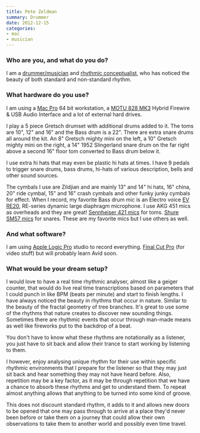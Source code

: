 ```yaml
---
title: Pete Zeldman
summary: Drummer
date: 2012-12-15
categories:
- mac
- musician
---
```


### Who are you, and what do you do?

I am a [drummer/musician](http://pete-zeldman.com/ "Pete's website.") and [rhythmic conceptualist](http://www.youtube.com/watch?v=Q_GG_ItfTnI "A vide of Pete on YouTube."), who has noticed the beauty of both standard and non-standard rhythm.

### What hardware do you use?

I am using a [Mac Pro][mac-pro] 64 bit workstation, a [MOTU 828 MK3][828mk3-hybrid] Hybrid Firewire & USB Audio Interface and a lot of external hard drives.

I play a 5 piece Gretsch drumset with additional drums added to it. The toms are 10", 12" and 16" and the Bass drum is a 22". There are extra snare drums all around the kit. An 8" Gretsch mighty mini on the left, a 10" Gretsch mighty mini on the right, a 14" 1952 Slingerland snare drum on the far right above a second 16" floor tom converted to Bass drum below it. 

I use extra hi hats that may even be plastic hi hats at times. I have 9 pedals to trigger snare drums, bass drums, hi-hats of various description, bells and other sound sources.

The cymbals I use are Zildjian and are mainly 13" and 14" hi hats, 16" china, 20" ride cymbal, 15" and 16" crash cymbals and other funky junky cymbals for effect. When I record, my favorite Bass drum mic is an Electro voice [EV RE20][re20], RE-series dynamic large diaphragm microphone. I use AKG 451 mics as overheads and they are great! [Sennheiser 421 mics][md-421] for toms. [Shure SM57 mics][sm57] for snares. These are my favorite mics but I use others as well.

### And what software?

I am using [Apple Logic Pro][logic-pro] studio to record everything. [Final Cut Pro][final-cut-pro] (for video stuff) but will probably learn Avid soon.

### What would be your dream setup?

I would love to have a real time rhythmic analyser, almost like a geiger counter, that would do live real time transcriptions based on parameters that I could punch in like BPM (beats per minute) and start to finish lengths. I have always noticed the beauty in rhythms that occur in nature. Similar to the beauty of the fractal geometry of tree branches. It's great to use some of the rhythms that nature creates to discover new sounding things. Sometimes there are rhythmic events that occur through man-made means as well like fireworks put to the backdrop of a beat. 

You don't have to know what these rhythms are notationally as a listener, you just have to sit back and allow their trance to start working by listening to them. 

I however, enjoy analysing unique rhythm for their use within specific rhythmic environments that I prepare for the listener so that they may just sit back and hear something they may not have heard before. Also, repetition may be a key factor, as it may be through repetition that we have a chance to absorb these rhythms and get to understand them. To repeat almost anything allows that anything to be turned into some kind of groove.

This does not discount standard rhythm, it adds to it and allows new doors to be opened that one may pass through to arrive at a place they'd never been before or take them on a journey that could allow their own observations to take them to another world and possibly even time travel.

[828mk3-hybrid]: http://web.archive.org/web/20181128202932/https://www.amazon.com/MOTU-828mk3-Hybrid-Firewire-Interface/dp/B0014BOXZC "A FireWire/USB audio interface."
[final-cut-pro]: https://en.wikipedia.org/wiki/Final_Cut_Pro "A nonlinear video editor."
[logic-pro]: https://www.apple.com/logic-pro/ "A professional audio application for the Mac."
[mac-pro]: https://www.apple.com/mac-pro/ "The Intel-based Mac tower computer."
[md-421]: http://www.mixonline.com/mixline/sennheiser_md421_turns50_2610/ "A microphone."
[re20]: https://products.electrovoice.com/product.php?id=91 "A broadcaster microphone."
[sm57]: https://www.shure.com:443/americas/products/microphones/sm/sm57-instrument-microphone "An instrument microphone."
